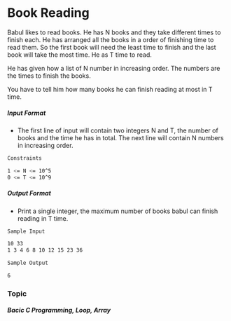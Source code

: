 # Book Reading

Babul likes to read books. He has N books and they take different times to finish each. He has arranged all the books in a order of finishing time to read them. So the first book will need the least time to finish and the last book will take the most time. He as T time to read.

He has given how a list of N number in increasing order. The numbers are the times to finish the books.

You have to tell him how many books he can finish reading at most in T time.

##### Input Format

- The first line of input will contain two integers N and T, the number of books and the time he has in total. The next line will contain N numbers in increasing order.

```bash
Constraints

1 <= N <= 10^5
0 <= T <= 10^9
```
##### Output Format

- Print a single integer, the maximum number of books babul can finish reading in T time.

```bash
Sample Input

10 33
1 3 4 6 8 10 12 15 23 36

Sample Output

6
```
### Topic

##### Bacic C Programming, Loop, Array